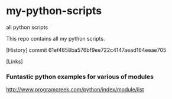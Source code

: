 my-python-scripts
=================

all python scripts

This repo contains all my python scripts.

[History]
commit 61ef4658ba576bf9ee722c4147aead164eeae705

[Links]
### Funtastic python examples for various of modules
http://www.programcreek.com/python/index/module/list
